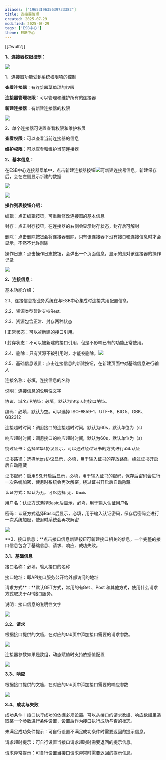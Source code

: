 ```yaml
---
aliases: ["1965319635639733382"]
title: 连接器管理
created: 2025-07-29
modified: 2025-07-29
tags: ['ESB中心']
theme: ESB中心
---
```


[[#wull2]]

**1、连接器权限控制：**

**![](https://myhelpdoc.oss-cn-heyuan.aliyuncs.com/mdimages/d1f8ff829458a496bd0893c5b050b311.jpg)**

1、连接器功能受到系统权限项的控制

**查看连接器**：有连接器菜单项的权限

**连接器管理权限**：可以管理和维护所有的连接器

**新建连接器**：有新建连接器的权限

![](https://myhelpdoc.oss-cn-heyuan.aliyuncs.com/mdimages/2226e8806776b8792f662b89b7e6a948.jpg)

2、单个连接器可设置查看权限和维护权限

**查看权限**：可以查看当前连接器的信息

**维护权限**：可以查看和维护当前连接器

**2、基本信息：**

在ESB中心连接器菜单中，点击新建连接器按钮![](https://myhelpdoc.oss-cn-heyuan.aliyuncs.com/mdimages/e100f337fa7821faa45fde2ada5c61fc.jpg)可新建连接器信息，新建保存后，会在左侧显示新建的数据

![](https://myhelpdoc.oss-cn-heyuan.aliyuncs.com/mdimages/f3fefceab98f3a54e6f533f2b2b86831.jpg)

![](https://myhelpdoc.oss-cn-heyuan.aliyuncs.com/mdimages/53141d06f0b745a31544dfcc02435d13.jpg)

**操作列表按钮介绍：**

编辑：点击编辑按钮，可重新修改连接器的基本信息

封存：点击封存按钮，在连接器的右侧会显示封存状态，封存后可解封

删除：点击删除按钮会将连接器删除，只有该连接器下没有接口和连接信息时才会显示，不然不允许删除

操作日志：点击操作日志按钮，会弹出一个页面信息，显示的是对该连接器的操作记录

![](https://myhelpdoc.oss-cn-heyuan.aliyuncs.com/mdimages/6987bdc6e98a7dfc0f2c8e27d2baba47.jpg)

**2、连接信息：**

基本功能介绍：

2.1、连接信息指业务系统在与ESB中心集成时连接共用配置信息。

2.2、资源类型暂时支持Rest。

2.3、资源包含正常、封存两种状态

l 正常状态：可以被新建的接口引用。

l 封存状态：不可以被新建的接口引用，但是不影响已有的功能正常使用。

2.4、删除：只有资源不被引用时，才能被删除。![](https://myhelpdoc.oss-cn-heyuan.aliyuncs.com/mdimages/4814fac4e7d414d233486efeed357b08.jpg)

2.5、基础信息设置：点击连接信息的新建按钮，在新建页面中对基础信息进行输入

连接名称：必填，连接信息的名称

说明：连接信息的说明性文字

协议、域名/IP地址：必填，默认为http://的接口地址。

编码：必填，默认为空。可以选择 ISO-8859-1、UTF-8、BIG 5、GBK、GB2312

连接超时时间：调用接口的连接超时时间，默认为60s，默认单位为（s）

响应超时时间：调用接口的响应超时时间，默认为60s，默认单位为（s）

绕过证书：选择https协议显示，可以通过绕过证书的方式进行SSL认证

证书路径：选择https协议显示，必填，用于输入证书的存放路径，绕过证书开启后自动隐藏

证书密码：启用SSL开启后显示，必填，用于输入证书的密码，保存后密码会进行一次系统加密，使用时系统会再次解密，绕过证书开启后自动隐藏

认证方式：默认为无。可以选择 无、Basic

用户名：认证方式选择Basic后显示，必填，用于输入认证用户名

密码：认证方式选择Basic后显示，必填，用于输入认证密码，保存后密码会进行一次系统加密，使用时系统会再次解密

![](https://myhelpdoc.oss-cn-heyuan.aliyuncs.com/mdimages/c28b367c34750ef527520e94018ce70a.jpg)

**3、接口信息：**点击接口信息新建按钮可新建接口相关的信息，一个完整的接口信息包含了基础信息、请求、响应、成功失败。

**3.1、基础信息**

接口名称：必填，输入接口的名称

接口地址：即API接口服务公开给外部访问的地址

请求方式**：**默认GET方式，常用的有Get 、Post 和其他方式，使用什么请求方式取决于API接口服务。

说明：接口信息的说明性文字

![](https://myhelpdoc.oss-cn-heyuan.aliyuncs.com/mdimages/af7848d555dafb56907ef4b2a38eb80f.jpg)

**3.2、请求**

根据接口提供的文档，在对应的tab页中添加接口需要的请求参数。

![](https://myhelpdoc.oss-cn-heyuan.aliyuncs.com/mdimages/cda13bae283acf2d02cdd1e686dd4fc3.jpg)

连接器参数如果是数组，动态赋值时支持依据值配置

**![](https://myhelpdoc.oss-cn-heyuan.aliyuncs.com/mdimages/79cbada2bb161ae2b79403efcd9da686.jpg)**

**3.3、响应**

根据接口提供的文档，在对应的tab页中添加接口需要的响应参数

![](https://myhelpdoc.oss-cn-heyuan.aliyuncs.com/mdimages/3155fd1639b8ec9373952f7c528fbdac.jpg)

**3.4、成功与失败**

成功条件：接口执行成功的依据必须设置，可以从接口的请求数据、响应数据里选取某一个参数进行条件设置，设置后作为接口执行成功与否的标志。

未满足成功条件提示：可自行设置不满足成功条件时需要返回的提示信息。

请求超时提示：可自行设置当接口请求超时时需要返回的提示信息。

请求异常提示：可自行设置当接口请求异常时需要返回的提示信息。

